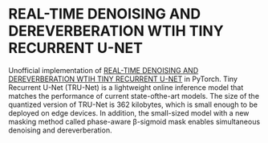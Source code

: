 # REAL-TIME DENOISING AND DEREVERBERATION WTIH TINY RECURRENT U-NET

Unofficial implementation of [REAL-TIME DENOISING AND DEREVERBERATION WTIH TINY RECURRENT U-NET](https://arxiv.org/pdf/2102.03207.pdf) in PyTorch. Tiny Recurrent U-Net (TRU-Net) is a lightweight online inference model that matches the performance of current state-ofthe-art models. The size of the quantized version of TRU-Net is 362
kilobytes, which is small enough to be deployed on edge devices. In addition, the small-sized model with a new masking method called phase-aware β-sigmoid mask enables simultaneous denoising and dereverberation.
